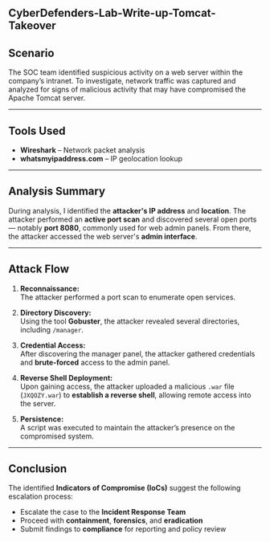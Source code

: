 ## CyberDefenders-Lab-Write-up-Tomcat-Takeover

## Scenario

The SOC team identified suspicious activity on a web server within the company’s intranet. To investigate, network traffic was captured and analyzed for signs of malicious activity that may have compromised the Apache Tomcat server.

---

## Tools Used

- **Wireshark** – Network packet analysis  
- **whatsmyipaddress.com** – IP geolocation lookup

---

## Analysis Summary

During analysis, I identified the **attacker's IP address** and **location**. The attacker performed an **active port scan** and discovered several open ports — notably **port 8080**, commonly used for web admin panels. From there, the attacker accessed the web server's **admin interface**.

---

## Attack Flow

1. **Reconnaissance:**  
   The attacker performed a port scan to enumerate open services.

2. **Directory Discovery:**  
   Using the tool **Gobuster**, the attacker revealed several directories, including `/manager`.

3. **Credential Access:**  
   After discovering the manager panel, the attacker gathered credentials and **brute-forced** access to the admin panel.

4. **Reverse Shell Deployment:**  
   Upon gaining access, the attacker uploaded a malicious `.war` file (`JXQOZY.war`) to **establish a reverse shell**, allowing remote access into the server.

5. **Persistence:**  
   A script was executed to maintain the attacker’s presence on the compromised system.

---

## Conclusion

The identified **Indicators of Compromise (IoCs)** suggest the following escalation process:

- Escalate the case to the **Incident Response Team**  
- Proceed with **containment**, **forensics**, and **eradication**  
- Submit findings to **compliance** for reporting and policy review
